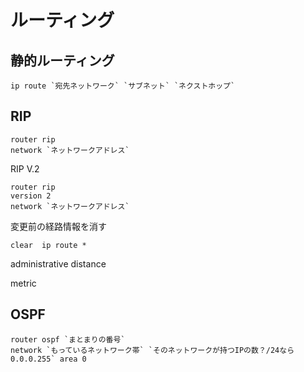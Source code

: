 # ルーティング

## 静的ルーティング

```
ip route `宛先ネットワーク` `サブネット` `ネクストホップ`
```


## RIP
```
router rip 
network `ネットワークアドレス`
```

RIP V.2
```
router rip 
version 2
network `ネットワークアドレス`
```

変更前の経路情報を消す

```
clear  ip route *
```


administrative distance

metric


## OSPF

```
router ospf `まとまりの番号`
network `もっているネットワーク帯` `そのネットワークが持つIPの数？/24なら0.0.0.255` area 0



```
